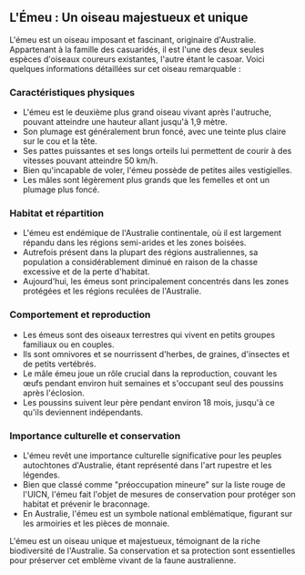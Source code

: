 ## L'Émeu : Un oiseau majestueux et unique

L'émeu est un oiseau imposant et fascinant, originaire d'Australie. Appartenant à la famille des casuaridés, il est l'une des deux seules espèces d'oiseaux coureurs existantes, l'autre étant le casoar. Voici quelques informations détaillées sur cet oiseau remarquable :

### Caractéristiques physiques

- L'émeu est le deuxième plus grand oiseau vivant après l'autruche, pouvant atteindre une hauteur allant jusqu'à 1,9 mètre.
- Son plumage est généralement brun foncé, avec une teinte plus claire sur le cou et la tête.
- Ses pattes puissantes et ses longs orteils lui permettent de courir à des vitesses pouvant atteindre 50 km/h.
- Bien qu'incapable de voler, l'émeu possède de petites ailes vestigielles.
- Les mâles sont légèrement plus grands que les femelles et ont un plumage plus foncé.

### Habitat et répartition

- L'émeu est endémique de l'Australie continentale, où il est largement répandu dans les régions semi-arides et les zones boisées.
- Autrefois présent dans la plupart des régions australiennes, sa population a considérablement diminué en raison de la chasse excessive et de la perte d'habitat.
- Aujourd'hui, les émeus sont principalement concentrés dans les zones protégées et les régions reculées de l'Australie.

### Comportement et reproduction

- Les émeus sont des oiseaux terrestres qui vivent en petits groupes familiaux ou en couples.
- Ils sont omnivores et se nourrissent d'herbes, de graines, d'insectes et de petits vertébrés.
- Le mâle émeu joue un rôle crucial dans la reproduction, couvant les œufs pendant environ huit semaines et s'occupant seul des poussins après l'éclosion.
- Les poussins suivent leur père pendant environ 18 mois, jusqu'à ce qu'ils deviennent indépendants.

### Importance culturelle et conservation

- L'émeu revêt une importance culturelle significative pour les peuples autochtones d'Australie, étant représenté dans l'art rupestre et les légendes.
- Bien que classé comme "préoccupation mineure" sur la liste rouge de l'UICN, l'émeu fait l'objet de mesures de conservation pour protéger son habitat et prévenir le braconnage.
- En Australie, l'émeu est un symbole national emblématique, figurant sur les armoiries et les pièces de monnaie.

L'émeu est un oiseau unique et majestueux, témoignant de la riche biodiversité de l'Australie. Sa conservation et sa protection sont essentielles pour préserver cet emblème vivant de la faune australienne.